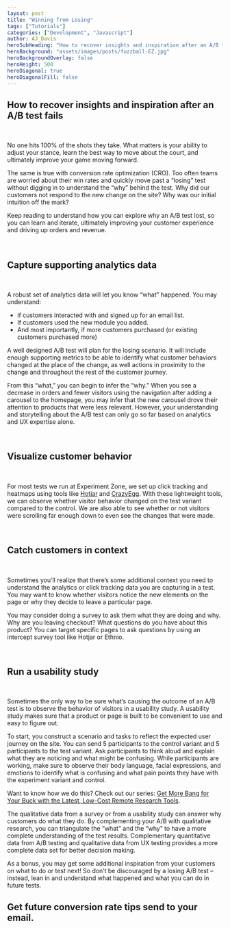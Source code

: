 ```yaml
---
layout: post
title: "Winning from Losing"
tags: ["Tutorials"]
categories: ["Development", "Javascript"]
author: AJ_Davis
heroSubHeading: "How to recover insights and inspiration after an A/B test fails"
heroBackground: "assets/images/posts/fuzzball-EZ.jpg"
heroBackgroundOverlay: false
heroHeight: 500
heroDiagonal: true
heroDiagonalFill: false
---
```


## How to recover insights and inspiration after an A/B test fails

&nbsp;

No one hits 100% of the shots they take. What matters is your ability to adjust your stance, learn the best way to move about the court, and ultimately improve your game moving forward.

The same is true with conversion rate optimization (CRO). Too often teams are worried about their win rates and quickly move past a “losing” test without digging in to understand the “why” behind the test. Why did our customers not respond to the new change on the site? Why was our initial intuition off the mark?

Keep reading to understand how you can explore why an A/B test lost, so you can learn and iterate, ultimately improving your customer experience and driving up orders and revenue.

&nbsp;

## Capture supporting analytics data

&nbsp;

A robust set of analytics data will let you know “what” happened. You may understand:

- if customers interacted with and signed up for an email list.
- If customers used the new module you added.
- And most importantly, if more customers purchased (or existing customers purchased more)

A well designed A/B test will plan for the losing scenario. It will include enough supporting metrics to be able to identify what customer behaviors changed at the place of the change, as well actions in proximity to the change and throughout the rest of the customer journey.

From this “what,” you can begin to infer the “why.” When you see a decrease in orders and fewer visitors using the navigation after adding a carousel to the homepage, you may infer that the new carousel drove their attention to products that were less relevant. However, your understanding and storytelling about the A/B test can only go so far based on analytics and UX expertise alone.

&nbsp;

## Visualize customer behavior

&nbsp;

For most tests we run at Experiment Zone, we set up click tracking and heatmaps using tools like [Hotjar](https://www.hotjar.com/) and [CrazyEgg](https://www.crazyegg.com/). With these lightweight tools, we can observe whether visitor behavior changed on the test variant compared to the control. We are also able to see whether or not visitors were scrolling far enough down to even see the changes that were made.

&nbsp;

## Catch customers in context

&nbsp;

Sometimes you’ll realize that there’s some additional context you need to understand the analytics or click tracking data you are capturing in a test. You may want to know whether visitors notice the new elements on the page or why they decide to leave a particular page.

You may consider doing a survey to ask them what they are doing and why. Why are you leaving checkout? What questions do you have about this product? You can target specific pages to ask questions by using an intercept survey tool like Hotjar or Ethnio.

&nbsp;

## Run a usability study

&nbsp;

Sometimes the only way to be sure what’s causing the outcome of an A/B test is to observe the behavior of visitors in a usability study. A usability study makes sure that a product or page is built to be convenient to use and easy to figure out.

To start, you construct a scenario and tasks to reflect the expected user journey on the site. You can send 5 participants to the control variant and 5 participants to the test variant. Ask participants to think aloud and explain what they are noticing and what might be confusing. While participants are working, make sure to observe their body language, facial expressions, and emotions to identify what is confusing and what pain points they have with the experiment variant and control.

Want to know how we do this? Check out our series: [Get More Bang for Your Buck with the Latest, Low-Cost Remote Research Tools](https://experimentzone.com/low-cost-research-tools-part1).

The qualitative data from a survey or from a usability study can answer why customers do what they do. By complementing your A/B with qualitative research, you can triangulate the “what” and the “why” to have a more complete understanding of the test results. Complementary quantitative data from A/B testing and qualitative data from UX testing provides a more complete data set for better decision making.

As a bonus, you may get some additional inspiration from your customers on what to do or test next! So don’t be discouraged by a losing A/B test – instead, lean in and understand what happened and what you can do in future tests.

<div class="strip-grey pt-5 pb-5 mt-5 team-summary">
  <div class="container justify-content-center">
    <!-- <div class="row"> -->
    <div class="col-12">
      <h2 class="mb-n2 text-center">
        Get future conversion rate tips send to your email.
      </h2>
      <div class="_form_11"></div>
      <script
        src="https://experimentzone.activehosted.com/f/embed.php?id=11"
        type="text/javascript"
        charset="utf-8"
      ></script>
    </div>
  </div>
  <!-- </div> -->
</div>
